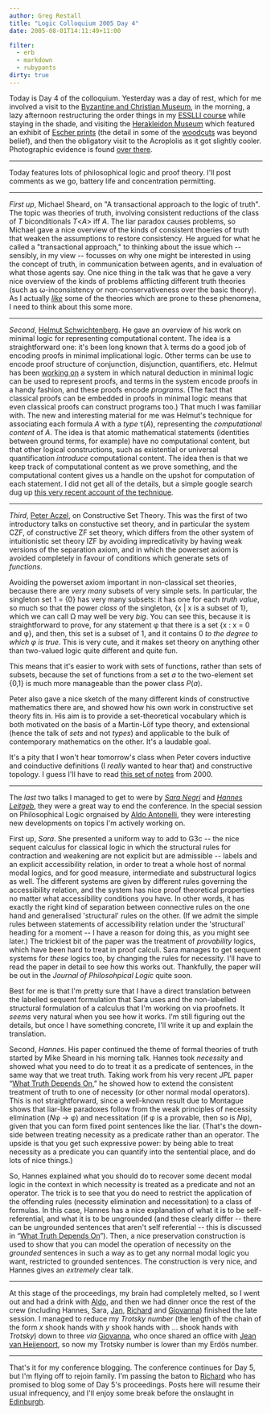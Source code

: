 ```yaml
---
author: Greg Restall
title: "Logic Colloquium 2005 Day 4"
date: 2005-08-01T14:11:49+11:00

filter:
  - erb
  - markdown
  - rubypants
dirty: true
---
```


Today is Day 4 of the colloquium.  Yesterday was a day of rest, which for me involved a visit to the [Byzantine and Christian Museum](http://www.culture.gr/2/21/214/21404m/e21404m1.html), in the morning, a lazy afternoon restructuring the order things in my [ESSLLI course](http://www.macs.hw.ac.uk/esslli05/giveabs.php?40) while staying in the shade, and visiting the [Herakleidon Museum](http://www.herakleidon-art.gr/index.cfm?get=home) which featured an exhibit of [Escher prints](http://www.herakleidon-art.gr/index.cfm?get=exhibits&show=current&ItemID=31) (the detail in some of the [woodcuts](http://www.herakleidon-art.gr/detail.cfm?ItemID=31&PhotoID=116&get=exhibits&StartRow=25) was beyond belief), and then the obligatory visit to the Acroplolis as it got slightly cooler.  Photographic evidence is found [over there](http://consequently.org/phonecam).

------

Today features lots of philosophical logic and proof theory.  I'll post comments as we go, battery life and concentration permitting.

------

*First up*, Michael Sheard, on "A transactional approach to the logic of truth".  The topic was theories of truth, involving consistent reductions of the class of *T* biconditionals *T*<*A*> iff *A*. The liar paradox causes problems, so Michael gave a nice overview of the kinds of consistent thoeries of truth that weaken the assumptions to restore consistency.  He argued for what he called a "transactional approach," to thinking about the issue which -- sensibly, in my view -- focusses on why one might be interested in using the concept of truth, in communication between agents, and in evaluation of what those agents say. One nice thing  in the talk was that he gave a very nice overview of the kinds of problems afflicting different truth theories (such as &omega;-inconsistency or non-conservativeness over the basic theory).  As I actually *[like](http://consequently.org/writing/minitrue/)* some of the theories which are prone to these phenomena, I need to think about this some more.

------

*Second*, [Helmut Schwichtenberg](http://www.mathematik.uni-muenchen.de/~schwicht/).  He gave an overview of his work on minimal logic for representing computational content.  The idea is a straightforward one: it's been long known that &lambda; terms do a good job of encoding proofs in minimal implicational logic.  Other terms can be use to encode proof structure of conjunction, disjunction, quantifiers, etc.  Helmut has been [working on](http://minlog-system.de/) a system in which natural deduction in minimal logic can be used to represent proofs, and terms in the system encode proofs in a handy fashion, and these proofs encode *programs*.  (The fact that classical proofs can be embedded in proofs in minimal logic means that even classical proofs can construct programs too.)  That much I was familiar with.  The new and interesting material for me was Helmut's technique for associating each formula *A* with a *type* &tau;(*A*), representing the *computational content* of *A*.  The idea is that atomic mathematical statements (identities between ground terms, for example) have no computational content, but that other logical constructions, such as existential or universal quantification *introduce* computational content.  The idea then is that we keep track of computational content as we prove something, and the computational content gives us a handle on the upshot for computation of each statement.  I did not get all of the details, but a simple google search dug up [this very recent account of the technique](http://www.mathematik.uni-muenchen.de/~minlog/minlog/mlcf.ps).

------
*Third*, [Peter Aczel](http://www.cs.man.ac.uk/~petera/), on Constructive Set Theory.  This was the first of two introductory talks on constuctive set theory, and in particular the system CZF, of constructive ZF set theory, which differs from the other system of intuitionistic set theory IZF by avoiding impredicativity by having weak versions of the separation axiom, and in which the powerset axiom is avoided completely in favour of conditions which generate sets of *functions*. 

Avoiding the powerset axiom important in non-classical set theories, because there are *very many* subsets of very simple sets.  In particular, the singleton set 1 = {0} has very many subsets: it has one for each *truth value*, so much so that the power *class* of the singleton, {x | x is a subset of 1}, which we can call &Omega; may well be very *big*.  You can see this, because it is straightforward to prove, for any statement &phi; that there is a set {x : x = 0 and &phi;}, and then, this set is a subset of 1, and it contains 0 *to the degree to which &phi; is true*.  This is very cute, and it makes set theory on anything other than two-valued logic quite different and quite fun.  

This means that it's easier to work with sets of functions, rather than sets of subsets, because the set of functions from a set *a* to the two-element set {0,1} is much more manageable than the power class *P*(*a*).

Peter also gave a nice sketch of the many different kinds of constructive mathematics there are, and showed how his own work in constructive set theory fits in.  His aim is to provide a set-theoretical vocabulary which is both motivated on the basis of a Martin-L&ouml;f type theory, and extensional (hence the talk of *sets* and not *types*) and applicable to the bulk of contemporary mathematics on the other.  It's a laudable goal.

It's a pity that I won't hear tomorrow's class when Peter covers inductive and coinductive definitions (I *really* wanted to hear that) and constructive topology.  I guess I'll have to read [this set of notes](http://www.ml.kva.se/preprints/meta/AczelMon_Sep_24_09_16_56.rdf.html) from 2000.  

------
The *last* two talks I managed to get to were by *[Sara Negri](http://www.helsinki.fi/~negri/)* and *[Hannes Leitgeb](http://www.sbg.ac.at/phs/people/leitgeb_e.html)*, they were a great way to end the conference.  In the special session on Philosophical Logic orgnaised by [Aldo Antonelli](http://kleene.ss.uci.edu/~aldo/), they were interesting new developments on topics I'm actively working on.

First up, *Sara*.  She presented a uniform way to add to G3c -- the nice sequent calculus for classical logic in which the structural rules for contraction and weakening are not explicit but are admissible -- labels and an explicit accessibility relation, in order to treat a whole host of normal modal logics, and for good measure, intermediate and substructural logics as well.  The different systems are given by different rules governing the accessibility relation, and the system has nice proof theoretical properties no matter what accessibility conditions you have. In other words, it has exactly the right kind of separation between connective rules on the one hand and generalised 'structural' rules on the other. (If we admit the simple rules between statements of accessibility relation under the 'structural' heading for a moment -- I have a reason for doing this, as you might see later.) The trickiest bit of the paper was the treatment of *provability* logics, which have been hard to treat in proof calculi.  Sara manages to get sequent systems for *these* logics too, by changing the rules for necessity.  I'll have to read the paper in detail to see how this works out.  Thankfully, the paper will be out in the *Journal of Philosohpical Logic* quite soon.

Best for me is that I'm pretty sure that I have a direct translation between the labelled sequent formulation that Sara uses and the non-labelled structural formulation of a calculus that I'm working on via proofnets.  It *seems* very  natural when you see how it works.  I'm still figuring out the details, but once I have something concrete, I'll write it up and explain the translation.  

Second, *Hannes*.  His paper continued the theme of formal theories of truth started by Mike Sheard in his morning talk.  Hannes took *necessity* and showed what you need to do to treat it as a predicate of sentences, in the same way that we treat truth.  Taking work from his very recent *JPL* paper &ldquo;[What Truth Depends On](http://www.springerlink.com/openurl.asp?genre=article&id=doi:10.1007/s10992-004-3758-3),&rdquo; he showed how to extend the consistent treatment of truth to one of necessity (or other normal modal operators).  This is not straightforward, since a well-known result due to Montague shows that liar-like paradoxes follow from the weak principles of necessity elimination (*N*&phi; &rarr; &phi;) and necessitation (if &phi; is a provable, then so is *N*&phi;), given that you can form fixed point sentences like the liar.  (That's the down-side between treating necessity as a predicate rather than an operator.  The upside is that you get such expressive power: by being able to treat necessity as a predicate you can quantify into the sentential place, and do lots of nice things.)  

So, Hannes explained what you should do to recover some decent modal logic in the context in which necessity is treated as a predicate and not an operator.  The trick is to see that you do need to restrict the application of the offending rules (necessity elimination and necessitation) to a class of formulas.  In this case, Hannes has a nice explanation of what it is to be self-referential, and what it is to be ungrounded (and these clearly differ -- there can be ungrounded sentences that aren't self referential -- this is discussed in &ldquo;[What Truth Depends On](http://www.springerlink.com/openurl.asp?genre=article&id=doi:10.1007/s10992-004-3758-3)&rdquo;).  Then, a nice preservation construction is used to show that you can model the operation of necessity on the *grounded* sentences in such a way as to get any normal modal logic you want, restricted to grounded sentences. The construction is very nice, and Hannes gives an *extremely* clear talk.

-----

At this stage of the proceedings, my brain had completely melted, so I went out and had a drink with [Aldo](http://kleene.ss.uci.edu/~aldo/), and then we had dinner once the rest of the crew (including Hannes, Sara, [Jan](http://www.helsinki.fi/%7Evonplato/), [Richard](http://www.ucalgary.ca/~rzach/logblog/) and [Giovanna](http://www.cs.unibo.it/~corsi/)) finished the late session.  I managed to reduce my *Trotsky number* (the length of the chain of the form *x* shook hands with *y* shook hands with ... shook hands with *Trotsky*) down to three *via* [Giovanna](http://en.wikipedia.org/wiki/Jean_van_Heijenoort), who once shared an office with [Jean van Heijenoort](http://en.wikipedia.org/wiki/Jean_van_Heijenoort), so now my Trotsky number is lower than my Erd&ouml;s number.

-----

That's it for my conference blogging.  The conference continues for Day 5, but I'm flying off to rejoin family.  I'm passing the baton to [Richard](http://www.ucalgary.ca/~rzach/logblog/) who has promised to blog some of Day 5's proceedings.  Posts here will resume their usual infrequency, and I'll enjoy some break before the onslaught in [Edinburgh](http://www.macs.hw.ac.uk/esslli05).